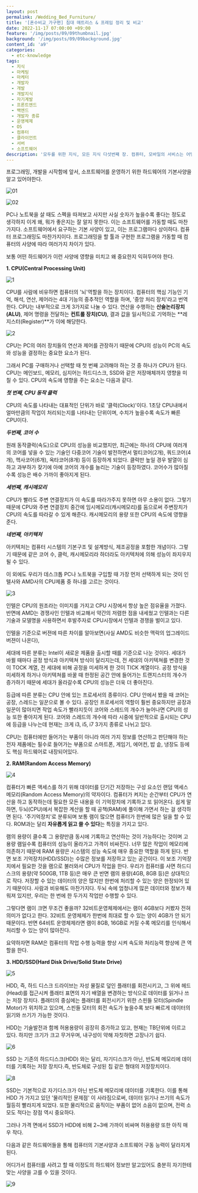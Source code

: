 ```yaml
---
layout: post
permalink: /Wedding_Bed_Furniture/
title: '[혼수비교_가구편] 침대 매트리스 & 프레임 정리 및 비교'
date: 2022-11-17 07:00:00 +09:00
feature: '/img/posts/09/09thumbnail.jpg'
background: '/img/posts/09/09background.jpg'
content_id: 'a9'
categories:
  - etc-knowledge
tags:
  - 지식
  - 마케팅
  - 마케터
  - 개발자
  - 개발
  - 개발지식
  - 자기계발
  - 프론트엔드
  - 백엔드
  - 개발자 종류
  - 운영체제
  - OS
  - 컴퓨터
  - 클라이언트
  - 서버
  - 소프트웨어
description: '모두를 위한 지식, 모든 지식 다섯번째 장. 컴퓨터, 모바일의 서비스는 어떻게 돌아갈까?'
---
```




프로그래밍, 개발을 시작함에 앞서, 소프트웨어를 운영하기 위한 하드웨어의 기본사양을 알고 있어야한다.

![01](/img/posts/08/01.png)

![02](/img/posts/08/02.png)



PC나 노트북을 살 때도 스펙을 따져보고 사지만 사실 숫자가 높을수록 좋다는 정도로 생각하지 이게 왜, 뭐가 좋은지는 잘 알지 못한다. 이는 소프트웨어를 가동할 때도 마찬가지다. 소프트웨어에서 요구하는 기본 사양이 있고, 이는 프로그램마다 상이하다. 컴퓨터 프로그래밍도 마찬가지이다. 프로그래밍을 할 툴과 구현한 프로그램을 가동할 때 컴퓨터의 사양에 따라 여러가지 차이가 있다.

보통 어떤 하드웨어가 이런 사양에 영향을 미치고 왜 중요한지 익혀두어야 한다.



**1. CPU(Central Processing Unit)**

![1](/img/posts/08/1.jpg)

CPU를 사람에 비유하면 컴퓨터의 '뇌'역할을 하는 장치이다. 컴퓨터의 핵심 기능인 기억, 해석, 연산, 제어라는 4대 기능의 중추적인 역할을 하며, '중앙 처리 장치'라고 번역한다. CPU는 내부적으로 크게 3가지로 나눌 수 있다. 연산을 수행하는 **산술논리장치(ALU)**, 제어 명령을 전달하는 **컨트롤 장치(CU)**, 결과 값을 일시적으로 기억하는 **레지스터(Register)**가 이에 해당한다.

![2](/img/posts/08/2.png)

CPU는 PC의 여러 장치들의 연산과 제어를 관장하기 때문에 CPU의 성능이 PC의 속도와 성능을 결정하는 중요한 요소가 된다.

그래서 PC를 구매하거나 선택할 때 첫 번째 고려해야 하는 것 중 하나가 CPU가 된다. CPU는 메인보드, 메모리, 심지어는 하드디스크, SSD와 같은 저장매체까지 영향을 미칠 수 있다. CPU의 속도에 영향을 주는 요소는 다음과 같다.

***첫 번째, CPU 동작 클럭***

CPU의 속도를 나타내는 대표적인 단위가 바로 '클럭(Clock)'이다. 1초당 CPU내에서 얼마만큼의 작업이 처리되는지를 나타내는 단위이며, 수치가 높을수록 속도가 빠른 CPU이다.

***두번째, 코어 수***

원래 동작클럭(속도)으로 CPU의 성능을 비교했지만, 최근에는 하나의 CPU에 여러개의 코어를 넣을 수 있는 기술인 다중코어 기술이 발전하면서 멀티코어(2개), 쿼드코어(4개), 헥사코어(6개), 옥타코어(8개) 등이 등장하게 되었다. 클럭만 높일 경우 발열이 심하고 과부하가 잦기에 아예 코어의 개수를 늘리는 기술이 등장하였다. 코어수가 많아질 수록 성능은 배수 가까이 좋아지게 된다.

***세번째, 캐시메모리***

CPU가 빨라도 주변 연결장치가 이 속도를 따라가주지 못하면 아무 소용이 없다. 그렇기 때문에 CPU와 주변 연결장치 중간에 임시메모리(캐시메모리)를 둠으로써 주변장치가 CPU의 속도를 따라갈 수 있게 해준다. 캐시메모리의 용량 또한 CPU의 속도에 영향을 준다.

***네번째, 아키텍처***

아키텍처는 컴퓨터 시스템의 기본구조 및 설계방식, 제조공정을 포함한 개념이다. 그렇기 때문에 같은 코어 수, 클럭, 캐시메모리라 하더라도 아키텍처에 의해 성능이 좌지우지 될 수 있다.

이 외에도 우리가 데스크톱 PC나 노트북을 구입할 때 가장 먼저 선택하게 되는 것이 인텔사와 AMD사의 CPU제품 중 하나를 고르는 것이다.

![3](/img/posts/08/3.jpg)

인텔은 CPU의 원조라는 이미지를 가지고 CPU 시장에서 항상 높은 점유율을 가졌다. 반면에 AMD는 경쟁사인 인텔과 비교해서 약간의 저렴한 점을 내세웠고 인텔과는 다른 기술과 모델명을 사용하면서 후발주자로 CPU시장에서 인텔과 경쟁을 벌이고 있다.

인텔을 기준으로 버젼에 따른 차이를 알아보면(사실 AMD도 비슷한 맥락의 업그레이드 버젼이 나온다),

세대에 따른 분류는 Intel이 새로운 제품을 출시할 때를 기준으로 나눈 것이다. 세대가 바뀔 때마다 공정 방식과 아키텍쳐 방식이 달리지는데, 전 세대의 아키텍쳐를 변경한 것이 TOCK 계열, 전 세대에 비해 공정을 미세하게 한 것이 TICK 계열이다. 공정 방식을 미세하게 하거나 아키텍쳐를 바꿀 때 한정된 공간 안에 들어가는 트랜지스터의 개수가 증가하기 때문에 세대가 올라갈수록 CPU의 성능은 더욱 더 좋아진다.

등급에 따른 분류는 CPU 안에 있는 프로세서의 종류이다. CPU 안에서 봤을 때 코어는 공장, 스레드는 일꾼으로 볼 수 있다. 공장인 프로세서의 역할이 훨씬 중요하지만 공장과 일꾼이 많아지면 작업 속도가 빨라지듯이 코어와 스레드의 개수가 늘어나면 CPU의 성능 또한 좋아지게 된다. 코어와 스레드의 개수에 따라 시중에 일반적으로 출시되는 CPU에 등급을 나누는데 현재는 크게 i3, i5, i7 3가지 종류로 나뉘고 있다.

CPU는 컴퓨터에만 들어가는 부품이 아니라 여러 가지 정보를 연산하고 판단해야 하는 전자 제품에는 필수로 들어가는 부품으로 스마트폰, 게임기, 에어컨, 밥 솥, 냉장도 등에도 핵심 하드웨어로 내장되어있다.



**2. RAM(Random Access Memory)**

![4](/img/posts/08/4.jpg)

컴퓨터가 빠른 액세스를 하기 위해 데이터를 단기간 저장하는 구성 요소인 랜덤 액세스 메모리(Random Access Memory)의 약자이다. 컴퓨터가 켜지는 순간부터 CPU가 연산을 하고 동작하는데 필요한 모든 내용을 이 기억장치에 기록하고 또 읽어온다. 쉽게 말하면, 두뇌(CPU)에서 복잡한 계산을 할 때 공책(RAM)에 풀이해 가면서 하는 걸 생각하면 된다. '주기억장치'로 분류되며 보통 램이 많으면 컴퓨터가 한번에 많은 일을 할 수 있다. ROM과는 달리 **자유롭게 읽고 쓸 수 있다**는 특징을 가지고 있다.

램의 용량이 클수록 그 용량만큼 동시에 기록하고 연산하는 것이 가능하다는 것이며 고용량 램일수록 컴퓨터의 성능이 올라가고 가격이 비싸진다. 너무 많은 작업이 메모리에 의존하기 때문에 RAM 용량은 시스템의 성능 속도에 매우 중요한 역할을 하게 된다. 반면 보조 기억장치(HDD/SSD)는 수많은 정보를 저장하고 있는 공간이다. 이 보조 기억장치에서 필요한 것을 램으로 불러와서 CPU가 작업을 한다. 우리가 컴퓨터를 사면 하드디스크의 용량(약 500GB, 1TB 등)은 매우 큰 반면 램의 용량(4GB, 8GB 등)은 상대적으로 작다. 저장할 수 있는 데이터의 양은 많지만 한번에 처리할 수 있는 양은 한정되어 있기 때문이다. 사람과 비유해도 마찬가지다. 두뇌 속에 엄청나게 많은 데이터와 정보가 채워져 있지만, 우리는 한 번에 한 두가지 작업만 수행할 수 있다.

그렇다면 램이 크면 무조건 좋을까? 32비트운영체제에서는 램이 4GB보다 커봤자 전혀 의미가 없다고 한다. 32비트 운영체제가 한번에 최대로 할 수 있는 양이 4GB가 안 되기 때문이다. 반면 64비트 운영체제라면 램이 8GB, 16GB로 커질 수록 메모리를 인식해서 처리할 수 있는 양이 많아진다.

요약하자면 RAM은 컴퓨터의 작업 수행 능력을 향상 시켜 속도와 처리능력 향상에 큰 역할을 한다.



**3. HDD/SSD(Hard Disk Drive/Solid State Drive)**

![5](/img/posts/08/5.jpg)

HDD, 즉, 하드 디스크 드라이브는 자성 물질로 덮인 플래터를 회전시키고, 그 위에 헤드(Head)를 접근시켜 플래터 표면의 자기 배열을 변경하는 방식으로 데이터를 읽거나 쓰는 저장 장치다. 플래터의 중심에는 플래터를 회전시키기 위한 스핀들 모터(Spindle Motor)가 위치하고 있으며, 스핀들 모터의 회전 속도가 높을수록 보다 빠르게 데이터의 읽기와 쓰기가 가능한 것이다.

HDD는 기술발전과 함께 허용용량이 굉장히 증가하고 있고, 현재는 TB단위에 이르고 있다. 하지만 크기가 크고 무거우며, 내구성이 약해 자칫하면 고장나기 쉽다.

![6](/img/posts/08/6.jpg)

SSD 는 기존의 하드디스크(HDD) 와는 달리, 자기디스크가 아닌, 반도체 메모리에 데이터를 기록하는 저장 장치다.즉, 반도체로 구성된 칩 같은 형태의 저장장치이다.

 ![8](/img/posts/08/8.png)

SSD는 기본적으로 자기디스크가 아닌 반도체 메모리에 데이터를 기록한다. 이를 통해 HDD 가 가지고 있던 '물리적인 문제점' 이 사라짐으로써, 데이터 읽기나 쓰기의 속도가 월등히 빨라지게 되었다. 또한 물리적으로 움직이는 부품이 없어 소음이 없으며, 전력 소모도 적다는 장점 역시 중요하다.

그러나 가격 면에서 SSD가 HDD에 비해 2~3배 가까이 비싸며 허용용량 또한 아직 매우 작다.



다음과 같은 하드웨어들을 통해 컴퓨터의 기본사양과 소프트웨어 구동 능력이 달라지게 된다.

어디가서 컴퓨터를 사려고 할 때 이정도의 하드웨어 정보만 알고있어도 충분히 자기한테 맞는 사양을 고를 수 있을 것이다.

 ![9](/img/posts/08/08thumbnail.jpg)
